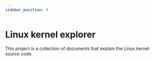 ```yaml
---
sidebar_position: 0
---
```


# Linux kernel explorer

This project is a collection of documents that explain the Linux kernel source code.